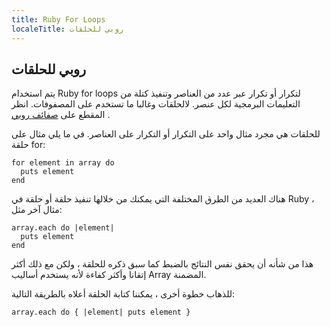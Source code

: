 ```yaml
---
title: Ruby For Loops
localeTitle: روبي للحلقات
---
```

## روبي للحلقات

يتم استخدام Ruby for loops لتكرار أو تكرار عبر عدد من العناصر وتنفيذ كتلة من التعليمات البرمجية لكل عنصر. لالحلقات وغالبا ما تستخدم على المصفوفات. انظر المقطع على [صفائف روبي](https://github.com/freeCodeCamp/guides/blob/master/src/pages/ruby/ruby-arrays/index.md) .

للحلقات هي مجرد مثال واحد على التكرار أو التكرار على العناصر. في ما يلي مثال على حلقة for:

```
for element in array do
  puts element
end
```

هناك العديد من الطرق المختلفة التي يمكنك من خلالها تنفيذ حلقة أو حلقة في Ruby ، ​​مثال آخر مثل:

```
array.each do |element|
  puts element
end
```

هذا من شأنه أن يحقق نفس النتائج بالضبط كما سبق ذكره للحلقة ، ولكن مع ذلك أكثر إتقانا وأكثر كفاءة لأنه يستخدم أساليب Array المضمنة.

للذهاب خطوة أخرى ، يمكننا كتابة الحلقة أعلاه بالطريقة التالية:

```
array.each do { |element| puts element }
```
